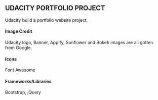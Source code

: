 ## UDACITY PORTFOLIO PROJECT

Udacity build a portfolio website project.

#### Image Credit

Udacity logo, Banner, Appify, Sunflower and Bokeh images are all gotten from Google.

#### Icons

Font Awesome

#### Frameworks/Libraries

Bootstrap, jQuery
